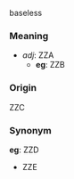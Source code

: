 baseless
### Meaning
+ _adj_: ZZA
    + __eg__: ZZB

### Origin

ZZC

### Synonym

__eg__: ZZD

+ ZZE


